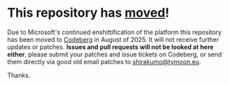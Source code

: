 # This repository has [moved](https://shinmera.com/projects/messtest)!
Due to Microsoft's continued enshittification of the platform this repository has been moved to [Codeberg](https://shinmera.com/projects/messtest) in August of 2025. It will not receive further updates or patches. **Issues and pull requests will not be looked at here either**, please submit your patches and issue tickets on Codeberg, or send them directly via good old email patches to [shirakumo@tymoon.eu](mailto:shirakumo@tymoon.eu).

Thanks.